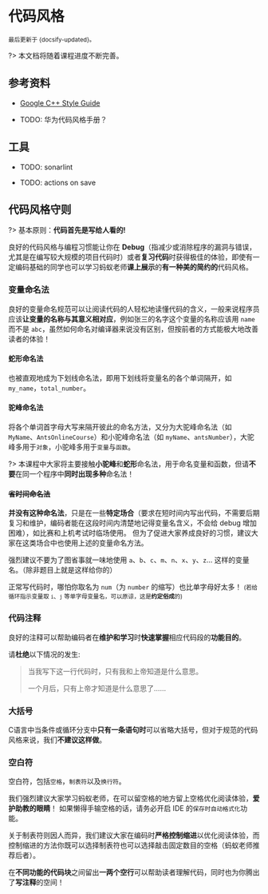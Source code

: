 # 代码风格

<small>最后更新于 {docsify-updated}。</small>

?> 本文档将随着课程进度不断完善。

## 参考资料

- [Google C++ Style Guide](https://google.github.io/styleguide/cppguide.html)

- TODO: 华为代码风格手册？

## 工具

- TODO: sonarlint

- TODO: actions on save


## 代码风格守则

?> 基本原则：**代码首先是写给人看的!**

良好的代码风格与编程习惯能让你在 **Debug**（指减少或消除程序的漏洞与错误，尤其是在编写较大规模的项目代码时）或者**复习代码**时获得极佳的体验，即使有一定编码基础的同学也可以学习蚂蚁老师**课上展示**的**有一种美的简约的**代码风格。

### 变量命名法

良好的变量命名规范可以让阅读代码的人轻松地读懂代码的含义，一般来说程序员应该**让变量的名称与其意义相对应**，例如张三的名字这个变量的名称应该用 `name` 而不是 `abc`，虽然如何命名对编译器来说没有区别，但按前者的方式能极大地改善读者的体验！

#### 蛇形命名法

也被直观地成为下划线命名法，即用下划线将变量名的各个单词隔开，如 `my_name`，`total_number`。

#### 驼峰命名法

将各个单词首字母大写来隔开彼此的命名方法，又分为大驼峰命名法（如 `MyName`、`AntsOnlineCourse`）和小驼峰命名法（如 `myName`、`antsNumber`），大驼峰多用于`对象`，小驼峰多用于`变量`与`函数`。

?> 本课程中大家将主要接触**小驼峰**和**蛇形**命名法，用于命名变量和函数，但请**不要**在同一个程序中**同时出现多种**命名法！

#### ~~省时间命名法~~

**并没有这种命名法**，只是在一些**特定场合**（要求在短时间内写出代码，不需要后期复习和维护，编码者能在这段时间内清楚地记得变量名含义，不会给 debug 增加困难），如比赛和上机考试时临场使用。 但为了促进大家养成良好的习惯，建议大家在这类场合中也使用上述的变量命名方法。

强烈建议不要为了图省事就一味地使用 `a`、`b`、`c`、`m`、`n`、`x`、`y`、`z`… 这样的变量名。（除非题目上就是这样给你的）

正常写代码时，哪怕你取名为 `num`（为 `number` 的缩写）也比单字母好太多！ <small>(若给循环指示变量取 `i`、`j` 等单字母变量名，可以原谅，这是**约定俗成**的)</small>

### 代码注释

良好的注释可以帮助编码者在**维护和学习**时**快速掌握**相应代码段的**功能目的**。

请**杜绝**以下情况的发生:

>当我写下这一行代码时，只有我和上帝知道是什么意思。
>
>一个月后，只有上帝才知道是什么意思了……

### 大括号

C语言中当条件或循环分支中**只有一条语句时**可以省略大括号，但对于规范的代码风格来说，我们**不建议这样做**。

### 空白符

空白符，包括`空格`，`制表符`以及`换行符`。

我们强烈建议大家学习蚂蚁老师，在可以留空格的地方留上空格优化阅读体验，**爱护助教的眼睛**！ 如果懒得手输空格的话，请务必开启 IDE 的`保存时自动格式化`功能。

关于制表符则因人而异，我们建议大家在编码时**严格控制缩进**以优化阅读体验，而控制缩进的方法你既可以选择制表符也可以选择敲击固定数目的空格（蚂蚁老师推荐后者）。

在**不同功能的代码块**之间留出**一两个空行**可以帮助读者理解代码，同时也为你腾出了**写注释**的空间！